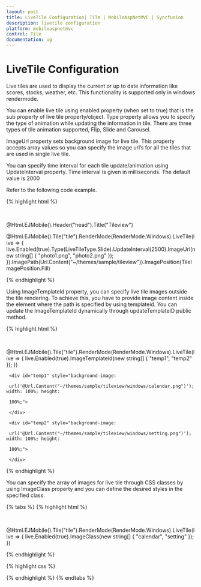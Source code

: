 ```yaml
---
layout: post
title: LiveTile Configuration| Tile | MobileAspNetMVC | Syncfusion
description: livetile configuration
platform: mobileaspnetmvc
control: Tile
documentation: ug
---
```


# LiveTile Configuration

Live tiles are used to display the current or up to date information like scores, stocks, weather, etc. This functionality is supported only in windows rendermode. 

You can enable live tile using enabled property (when set to true) that is the sub property of live tile property/object. Type property allows you to specify the type of animation while updating the information in tile. There are three types of tile animation supported, Flip, Slide and Carousel.

ImageUrl property sets background image for live tile. This property accepts array values so you can specify the image url’s for all the tiles that are used in single live tile. 

You can specify time interval for each tile update/animation using UpdateInterval property. Time interval is given in milliseconds. The default value is 2000

Refer to the following code example.

{% highlight html %}

<div style="margin-top:45px;">

@Html.EJMobile().Header("head").Title("Tileview")

@Html.EJMobile().Tile("tile").RenderMode(RenderMode.Windows).LiveTile(live => { live.Enabled(true).Type(LiveTileType.Slide).UpdateInterval(2500).ImageUrl(new string[] { "photo1.png", "photo2.png" }); }).ImagePath(Url.Content("~/themes/sample/tileview")).ImagePosition(TileImagePosition.Fill)

</div>

{% endhighlight %}

Using ImageTemplateId property, you can specify live tile images outside the tile rendering. To achieve this, you have to provide image content inside the element where the path is specified by using templateid. You can update the ImageTemplateId dynamically through updateTemplateID public method.

{% highlight html %}

<div style="margin-top:45px;">



@Html.EJMobile().Tile("tile").RenderMode(RenderMode.Windows).LiveTile(live => { live.Enabled(true).ImageTemplateId(new string[] { "temp1", "temp2" }); })

</div>



     <div id="temp1" style="background-image:      

     url('@Url.Content("~/themes/sample/tileview/windows/calendar.png")'); width: 100%; height:    

     100%;">

     </div>

     <div id="temp2" style="background-image:   

     url('@Url.Content("~/themes/sample/tileview/windows/setting.png")'); width: 100%; height:   

     100%;">

     </div>

{% endhighlight %}

You can specify the array of images for live tile through CSS classes by using ImageClass property and you can define the desired styles in the specified class.

{% tabs %}
{% highlight html %}

<div style="margin-top:45px;">



@Html.EJMobile().Tile("tile").RenderMode(RenderMode.Windows).LiveTile(live => { live.Enabled(true).ImageClass(new string[] { "calendar", "setting" }); })

</div>

{% endhighlight %}


{% highlight css %}

   <style>

        .calendar {

            background-image: url('../themes/sample/tileview/windows/calendar.png');

        }

        .setting {

            background-image: url('../themes/sample/tileview/windows/setting.png');

        }

    </style>

{% endhighlight %}
{% endtabs %}

